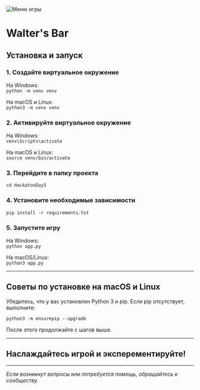 ![Меню игры]()
# Walter's Bar

## Установка и запуск

### 1. Создайте виртуальное окружение

На Windows:  
```python -m venv venv```

На macOS и Linux:  
```python3 -m venv venv```

### 2. Активируйте виртуальное окружение

На Windows:  
```venv\Scripts\activate```

На macOS и Linux:  
```source venv/bin/activate```

### 3. Перейдите в папку проекта

```cd HackatonDay5```

### 4. Установите необходимые зависимости

`pip install -r requirements.txt`

### 5. Запустите игру

На Windows:  
`python app.py`

На macOS/Linux:  
`python3 app.py`

---

## Советы по установке на macOS и Linux

Убедитесь, что у вас установлен Python 3 и pip. Если pip отсутствует, выполните:

`python3 -m ensurepip --upgrade`

После этого продолжайте с шагов выше.

---

## Наслаждайтесь игрой и эксперементируйте!

---

*Если возникнут вопросы или потребуется помощь, обращайтесь к сообществу.*

